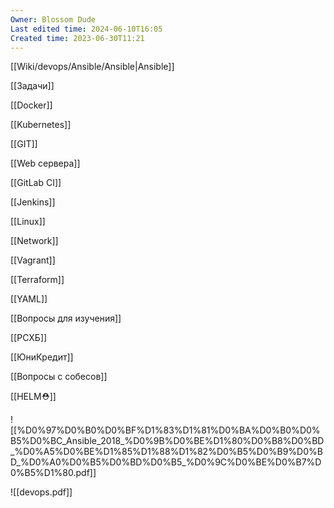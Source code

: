 ```yaml
---
Owner: Blossom Dude
Last edited time: 2024-06-10T16:05
Created time: 2023-06-30T11:21
---
```

[[Wiki/devops/Ansible/Ansible|Ansible]]

[[Задачи]]

[[Docker]]

[[Kubernetes]]

[[GIT]]

[[Web сервера]]

[[GitLab CI]]

[[Jenkins]]

[[Linux]]

[[Network]]

[[Vagrant]]

[[Terraform]]

[[YAML]]

[[Вопросы для изучения]]

[[РСХБ]]

[[ЮниКредит]]

[[Вопросы с собесов]]

[[HELM⛑️]]

![[%D0%97%D0%B0%D0%BF%D1%83%D1%81%D0%BA%D0%B0%D0%B5%D0%BC_Ansible_2018_%D0%9B%D0%BE%D1%80%D0%B8%D0%BD_%D0%A5%D0%BE%D1%85%D1%88%D1%82%D0%B5%D0%B9%D0%BD_%D0%A0%D0%B5%D0%BD%D0%B5_%D0%9C%D0%BE%D0%B7%D0%B5%D1%80.pdf]]

![[devops.pdf]]